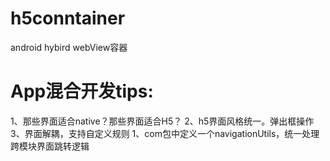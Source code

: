 # h5conntainer
android hybird webView容器
# App混合开发tips:
   1、那些界面适合native？那些界面适合H5？
   2、h5界面风格统一。弹出框操作
   3、界面解耦，支持自定义规则
      1、com包中定义一个navigationUtils，统一处理跨模块界面跳转逻辑
